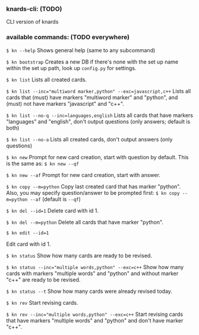 ### knards-cli: (TODO)
CLI version of knards

### available commands: (TODO everywhere)
`$ kn --help`
Shows general help
(same to any subcommand)

`$ kn bootstrap`
Creates a new DB if there's none with the set up name within the set up path, look up `config.py` for settings.

`$ kn list`
Lists all created cards.

`$ kn list --inc="multiword marker,python" --exc=javascript,c++`
Lists all cards that (must) have markers "multiword marker" and "python", and (must) not have markers "javascript" and "c++".

`$ kn list --no-q --inc=languages,english`
Lists all cards that have markers "languages" and "english", don't output questions (only answers; default is both)

`$ kn list --no-a`
Lists all created cards, don't output answers (only questions)

`$ kn new`
Prompt for new card creation, start with question by default.
This is the same as: `$ kn new --qf`

`$ kn new --af`
Prompt for new card creation, start with answer.

`$ kn copy --m=python`
Copy last created card that has marker "python".
Also, you may specify question/answer to be prompted first: `$ kn copy --m=python --af` (default is `--qf`)

`$ kn del --id=1`
Delete card with id 1.

`$ kn del --m=python`
Delete all cards that have marker "python".

`$ kn edit --id=1`

Edit card with id 1.

`$ kn status`
Show how many cards are ready to be revised.

`$ kn status --inc="multiple words,python" --exc=c++`
Show how many cards with markers "multiple words" and "python" and without marker "c++" are ready to be revised.

`$ kn status --t`
Show how many cards were already revised today.

`$ kn rev`
Start revising cards.

`$ kn rev --inc="multiple words,python" --exc=c++`
Start revising cards that have markers "multiple words" and "python" and don't have marker "c++".
